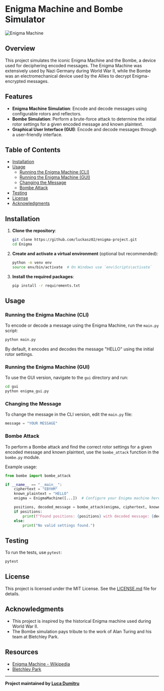 # Enigma Machine and Bombe Simulator

![Enigma Machine](https://en.wikipedia.org/wiki/Enigma_machine#/media/File:Enigma_(crittografia)_-_Museo_scienza_e_tecnologia_Milano.jpg)

## Overview

This project simulates the iconic Enigma Machine and the Bombe, a device used for deciphering encoded messages. The Enigma Machine was extensively used by Nazi Germany during World War II, while the Bombe was an electromechanical device used by the Allies to decrypt Enigma-encrypted messages.

## Features

- **Enigma Machine Simulation**: Encode and decode messages using configurable rotors and reflectors.
- **Bombe Simulation**: Perform a brute-force attack to determine the initial rotor settings for a given encoded message and known plaintext.
- **Graphical User Interface (GUI)**: Encode and decode messages through a user-friendly interface.

## Table of Contents

- [Installation](#installation)
- [Usage](#usage)
  - [Running the Enigma Machine (CLI)](#running-the-enigma-machine-cli)
  - [Running the Enigma Machine (GUI)](#running-the-enigma-machine-gui)
  - [Changing the Message](#changing-the-message)
  - [Bombe Attack](#bombe-attack)
- [Testing](#testing)
- [License](#license)
- [Acknowledgments](#acknowledgments)

## Installation

1. **Clone the repository**:

   ```bash
   git clone https://github.com/luckasz02/enigma-project.git
   cd Enigma
   ```

2. **Create and activate a virtual environment** (optional but recommended):

   ```bash
   python -m venv env
   source env/bin/activate  # On Windows use `env\Scripts\activate`
   ```

3. **Install the required packages**:

   ```bash
   pip install -r requirements.txt
   ```

## Usage

### Running the Enigma Machine (CLI)

To encode or decode a message using the Enigma Machine, run the `main.py` script:

```bash
python main.py
```

By default, it encodes and decodes the message "HELLO" using the initial rotor settings.

### Running the Enigma Machine (GUI)

To use the GUI version, navigate to the `gui` directory and run:

```bash
cd gui
python enigma_gui.py
```

### Changing the Message

To change the message in the CLI version, edit the `main.py` file:

```python
message = "YOUR MESSAGE"
```

### Bombe Attack

To perform a Bombe attack and find the correct rotor settings for a given encoded message and known plaintext, use the `bombe_attack` function in the `bombe.py` module.

Example usage:

```python
from bombe import bombe_attack

if __name__ == "__main__":
    ciphertext = "EBYHM"
    known_plaintext = "HELLO"
    enigma = EnigmaMachine([...])  # Configure your Enigma machine here

    positions, decoded_message = bombe_attack(enigma, ciphertext, known_plaintext)
    if positions:
        print(f"Found positions: {positions} with decoded message: {decoded_message}")
    else:
        print("No valid settings found.")
```

## Testing

To run the tests, use `pytest`:

```bash
pytest
```

## License

This project is licensed under the MIT License. See the [LICENSE.md](./LICENSE) file for details.

## Acknowledgments

- This project is inspired by the historical Enigma machine used during World War II.
- The Bombe simulation pays tribute to the work of Alan Turing and his team at Bletchley Park.

## Resources

- [Enigma Machine - Wikipedia](https://en.wikipedia.org/wiki/Enigma_machine)
- [Bletchley Park](https://bletchleypark.org.uk/)

---

**Project maintained by [Luca Dumitru](https://github.com/luckasz02)**
